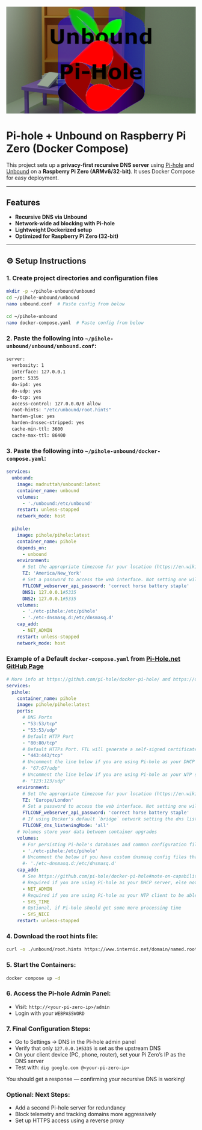 ![Project Thumbnail](unbound-pihole-github-page-thumbnail.png)

# Pi-hole + Unbound on Raspberry Pi Zero (Docker Compose)

This project sets up a **privacy-first recursive DNS server** using [Pi-hole](https://pi-hole.net) and [Unbound](https://nlnetlabs.nl/projects/unbound/about/) on a **Raspberry Pi Zero (ARMv6/32-bit)**. It uses Docker Compose for easy deployment.

---

## Features

- **Recursive DNS via Unbound**
- **Network-wide ad blocking with Pi-hole**
- **Lightweight Dockerized setup**
- **Optimized for Raspberry Pi Zero (32-bit)**

---

## ⚙️ Setup Instructions

### 1. Create project directories and configuration files

```bash
mkdir -p ~/pihole-unbound/unbound
cd ~/pihole-unbound/unbound
nano unbound.conf  # Paste config from below

cd ~/pihole-unbound
nano docker-compose.yaml  # Paste config from below
```

### 2. Paste the following into ```~/pihole-unbound/unbound/unbound.conf```:

```bash
server:
  verbosity: 1
  interface: 127.0.0.1
  port: 5335
  do-ip4: yes
  do-udp: yes
  do-tcp: yes
  access-control: 127.0.0.0/8 allow
  root-hints: "/etc/unbound/root.hints"
  harden-glue: yes
  harden-dnssec-stripped: yes
  cache-min-ttl: 3600
  cache-max-ttl: 86400

```

### 3. Paste the following into ```~/pihole-unbound/docker-compose.yaml```:

```yaml
services:
  unbound:
    image: madnuttah/unbound:latest
    container_name: unbound
    volumes:
      - './unbound:/etc/unbound'
    restart: unless-stopped
    network_mode: host

  pihole:
    image: pihole/pihole:latest
    container_name: pihole
    depends_on:
      - unbound
    environment:
      # Set the appropriate timezone for your location (https://en.wikipedia.org/wiki/List_of_tz_database_time_zones), e.g:
      TZ: 'America/New_York'
      # Set a password to access the web interface. Not setting one will result in a random password being assigned
      FTLCONF_webserver_api_password: 'correct horse battery staple'
      DNS1: 127.0.0.1#5335
      DNS2: 127.0.0.1#5335
    volumes:
      - './etc-pihole:/etc/pihole'
      - './etc-dnsmasq.d:/etc/dnsmasq.d'
    cap_add:
      - NET_ADMIN
    restart: unless-stopped
    network_mode: host

```

### Example of a Default ```docker-compose.yaml``` from [Pi-Hole.net **GitHub Page**](https://github.com/pi-hole/docker-pi-hole/#running-pi-hole-docker)

```yaml
# More info at https://github.com/pi-hole/docker-pi-hole/ and https://docs.pi-hole.net/
services:
  pihole:
    container_name: pihole
    image: pihole/pihole:latest
    ports:
      # DNS Ports
      - "53:53/tcp"
      - "53:53/udp"
      # Default HTTP Port
      - "80:80/tcp"
      # Default HTTPs Port. FTL will generate a self-signed certificate
      - "443:443/tcp"
      # Uncomment the line below if you are using Pi-hole as your DHCP server
      #- "67:67/udp"
      # Uncomment the line below if you are using Pi-hole as your NTP server
      #- "123:123/udp"
    environment:
      # Set the appropriate timezone for your location (https://en.wikipedia.org/wiki/List_of_tz_database_time_zones), e.g:
      TZ: 'Europe/London'
      # Set a password to access the web interface. Not setting one will result in a random password being assigned
      FTLCONF_webserver_api_password: 'correct horse battery staple'
      # If using Docker's default `bridge` network setting the dns listening mode should be set to 'all'
      FTLCONF_dns_listeningMode: 'all'
    # Volumes store your data between container upgrades
    volumes:
      # For persisting Pi-hole's databases and common configuration file
      - './etc-pihole:/etc/pihole'
      # Uncomment the below if you have custom dnsmasq config files that you want to persist. Not needed for most starting fresh with Pi-hole v6. If you're upgrading from v5 you and have used this directory before, you should keep it enabled for the first v6 container start to allow for a complete migration. It can be removed afterwards. Needs environment variable FTLCONF_misc_etc_dnsmasq_d: 'true'
      #- './etc-dnsmasq.d:/etc/dnsmasq.d'
    cap_add:
      # See https://github.com/pi-hole/docker-pi-hole#note-on-capabilities
      # Required if you are using Pi-hole as your DHCP server, else not needed
      - NET_ADMIN
      # Required if you are using Pi-hole as your NTP client to be able to set the host's system time
      - SYS_TIME
      # Optional, if Pi-hole should get some more processing time
      - SYS_NICE
    restart: unless-stopped
```

### 4. Download the root hints file:

```bash
curl -o ./unbound/root.hints https://www.internic.net/domain/named.root
```

### 5. Start the Containers:

```bash
docker compose up -d
```

### 6. Access the Pi-hole Admin Panel:

 - Visit: ```http://<your-pi-zero-ip>/admin```
 - Login with your ```WEBPASSWORD```

### 7. Final Configuration Steps:

 - Go to Settings → DNS in the Pi-hole admin panel
 - Verify that only ```127.0.0.1#5335``` is set as the upstream DNS
 - On your client device (PC, phone, router), set your Pi Zero’s IP as the DNS server
 - Test with: ```dig google.com @<your-pi-zero-ip>```

You should get a response — confirming your recursive DNS is working!

### Optional: Next Steps:

 - Add a second Pi-hole server for redundancy
 - Block telemetry and tracking domains more aggressively
 - Set up HTTPS access using a reverse proxy
